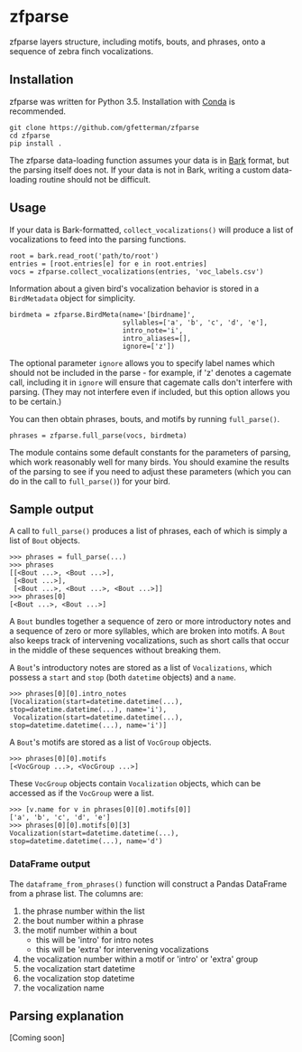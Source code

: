 # zfparse

zfparse layers structure, including motifs, bouts, and phrases, onto a sequence of zebra finch vocalizations.

## Installation

zfparse was written for Python 3.5. Installation with [Conda](http://conda.pydata.org/miniconda.html) is recommended.

    git clone https://github.com/gfetterman/zfparse
    cd zfparse
    pip install .

The zfparse data-loading function assumes your data is in [Bark](http://github.com/margoliashlab/bark) format, but the parsing itself does not. If your data is not in Bark, writing a custom data-loading routine should not be difficult.

## Usage

If your data is Bark-formatted, `collect_vocalizations()` will produce a list of vocalizations to feed into the parsing functions.

    root = bark.read_root('path/to/root')
    entries = [root.entries[e] for e in root.entries]
    vocs = zfparse.collect_vocalizations(entries, 'voc_labels.csv')

Information about a given bird's vocalization behavior is stored in a `BirdMetadata` object for simplicity.

    birdmeta = zfparse.BirdMeta(name='[birdname]',
                                syllables=['a', 'b', 'c', 'd', 'e'],
                                intro_note='i',
                                intro_aliases=[],
                                ignore=['z'])

The optional parameter `ignore` allows you to specify label names which should not be included in the parse - for example, if 'z' denotes a cagemate call, including it in `ignore` will ensure that cagemate calls don't interfere with parsing. (They may not interfere even if included, but this option allows you to be certain.)

You can then obtain phrases, bouts, and motifs by running `full_parse()`.

    phrases = zfparse.full_parse(vocs, birdmeta)

The module contains some default constants for the parameters of parsing, which work reasonably well for many birds. You should examine the results of the parsing to see if you need to adjust these parameters (which you can do in the call to `full_parse()`) for your bird.

## Sample output

A call to `full_parse()` produces a list of phrases, each of which is simply a list of `Bout` objects.

    >>> phrases = full_parse(...)
    >>> phrases
    [[<Bout ...>, <Bout ...>],
     [<Bout ...>],
     [<Bout ...>, <Bout ...>, <Bout ...>]]
    >>> phrases[0]
    [<Bout ...>, <Bout ...>]

A `Bout` bundles together a sequence of zero or more introductory notes and a sequence of zero or more syllables, which are broken into motifs. A `Bout` also keeps track of intervening vocalizations, such as short calls that occur in the middle of these sequences without breaking them.

A `Bout`'s introductory notes are stored as a list of `Vocalizations`, which possess a `start` and `stop` (both `datetime` objects) and a `name`.

    >>> phrases[0][0].intro_notes
    [Vocalization(start=datetime.datetime(...), stop=datetime.datetime(...), name='i'),
     Vocalization(start=datetime.datetime(...), stop=datetime.datetime(...), name='i')]

A `Bout`'s motifs are stored as a list of `VocGroup` objects.

    >>> phrases[0][0].motifs
    [<VocGroup ...>, <VocGroup ...>]

These `VocGroup` objects contain `Vocalization` objects, which can be accessed as if the `VocGroup` were a list.

    >>> [v.name for v in phrases[0][0].motifs[0]]
    ['a', 'b', 'c', 'd', 'e']
    >>> phrases[0][0].motifs[0][3]
    Vocalization(start=datetime.datetime(...), stop=datetime.datetime(...), name='d')

### DataFrame output

The `dataframe_from_phrases()` function will construct a Pandas DataFrame from a phrase list. The columns are:

1. the phrase number within the list
2. the bout number within a phrase
3. the motif number within a bout
    * this will be 'intro' for intro notes
    * this will be 'extra' for intervening vocalizations
4. the vocalization number within a motif or 'intro' or 'extra' group
5. the vocalization start datetime
6. the vocalization stop datetime
7. the vocalization name

## Parsing explanation

[Coming soon]

